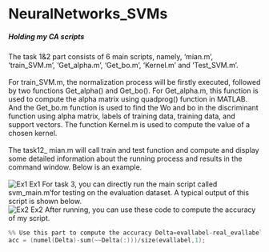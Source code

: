 # NeuralNetworks_SVMs
##### Holding my CA scripts

The task 1&2 part consists of 6 main scripts, namely, ‘mian.m’, ‘train_SVM.m’, ‘Get_alpha.m’, ‘Get_bo.m’, ‘Kernel.m’ and ‘Test_SVM.m’.<br /><br />
For train_SVM.m, the normalization process will be firstly executed, followed by two functions Get_alpha() and Get_bo(). For Get_alpha.m, this function is used to compute the alpha matrix using quadprog() function in MATLAB. And the Get_bo.m function is used to find the Wo and bo in the discriminant function using alpha matrix, labels of training data, training data, and support vectors. The function Kernel.m is used to compute the value of a chosen kernel.<br /><br />
The task12_ mian.m will call train and test function and compute and display some detailed information about the running process and results in the command window. Below is an example.<br /><br />
 ![Ex1 Ex1](https://raw.githubusercontent.com/alexch1/NeuralNetworks_SVMs.git/ex_1.png)
For task 3, you can directly run the main script called svm_main.m’for testing on the evaluation dataset. A typical output of this script is shown below.<br />
![Ex2 Ex2](https://raw.githubusercontent.com/alexch1/NeuralNetworks_SVMs.git/ex_2.png)
After running, you can use these code to compute the accuracy of my script.<br />

``` C
%% Use this part to compute the accuracy Delta=evallabel-real_evallabel; % say, real labels: real_evallabel 
acc = (numel(Delta)-sum(~~Delta(:)))/size(evallabel,1);
```
